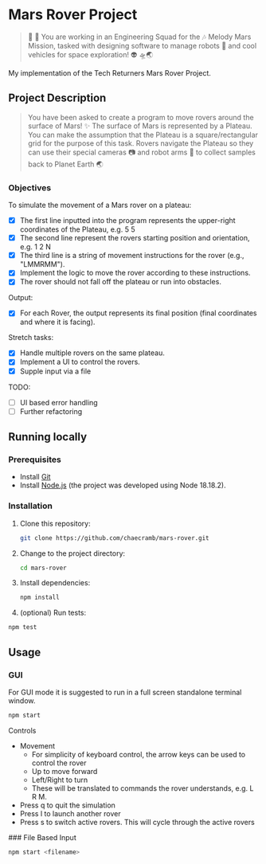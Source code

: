 # Mars Rover Project

> 👾 🚀 You are working in an Engineering Squad for the 🎶 Melody Mars Mission,
> tasked with designing software to manage robots 🤖 and cool vehicles for space
> exploration! 👽 🛸🌏

My implementation of the Tech Returners Mars Rover Project.

## Project Description

> You have been asked to create a program to move rovers around the surface of Mars! ✨
> The surface of Mars is represented by a Plateau. You can make the assumption that the
> Plateau is a square/rectangular grid for the purpose of this task.
> Rovers navigate the Plateau so they can use their special cameras 📷 and robot arms
> 🦾 to collect samples back to Planet Earth 🌏

### Objectives

To simulate the movement of a Mars rover on a plateau:

- [x] The first line inputted into the program represents the upper-right coordinates of the Plateau, e.g. 5 5
- [x] The second line represent the rovers starting position and orientation, e.g. 1 2 N
- [x] The third line is a string of movement instructions for the rover (e.g., "LMMRMM").
- [x] Implement the logic to move the rover according to these instructions.
- [x] The rover should not fall off the plateau or run into obstacles.

Output:

- [x] For each Rover, the output represents its final position (final coordinates and where it is facing).

Stretch tasks:

- [x] Handle multiple rovers on the same plateau.
- [x] Implement a UI to control the rovers.
- [x] Supple input via a file

TODO:

- [ ] UI based error handling
- [ ] Further refactoring

## Running locally

### Prerequisites

- Install [Git](https://git-scm.com/)
- Install [Node.js](https://nodejs.org/) (the project was developed using Node 18.18.2).

### Installation

1. Clone this repository:

   ```sh
   git clone https://github.com/chaecramb/mars-rover.git
   ```

2. Change to the project directory:

   ```sh
   cd mars-rover
   ```

3. Install dependencies:

   ```sh
   npm install
   ```

4. (optional) Run tests:

```sh
npm test
```

## Usage

### GUI

For GUI mode it is suggested to run in a full screen standalone terminal window.

```sh
npm start
```

Controls

- Movement
  - For simplicity of keyboard control, the arrow keys can be used to control the rover
  - Up to move forward
  - Left/Right to turn
  - These will be translated to commands the rover understands, e.g. L R M.
- Press q to quit the simulation
- Press l to launch another rover
- Press s to switch active rovers. This will cycle through the active rovers

### File Based Input

```sh
npm start <filename>
```
